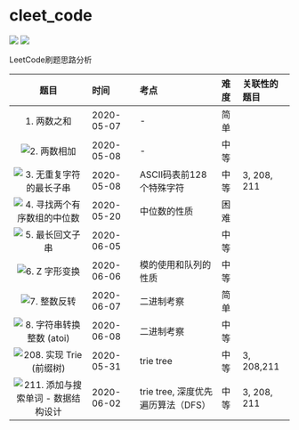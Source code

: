 # cleet_code

[![](https://img.shields.io/badge/zhihu-%E7%9F%A5%E4%B9%8E-blue)](https://www.zhihu.com/people/chensong-1-90)
[![](https://img.shields.io/badge/csdn-CSDN-red)](https://blog.csdn.net/Poisx)

LeetCode刷题思路分析


|题目|时间|考点|难度|关联性的题目|
|:---:|:---|:---|:---|:---|
|1. 两数之和|2020-05-07|-|简单||
|![2. 两数相加](https://github.com/chensongpoixs/cleet_code/tree/master/2.add_two_numbers "2. 两数相加")|2020-05-08|-|中等||
|![3. 无重复字符的最长子串](https://github.com/chensongpoixs/cleet_code/tree/master/3.longest_substring_without_repeating_characters "3. 无重复字符的最长子串")|2020-05-08|ASCII码表前128个特殊字符|中等|3, 208, 211|
|![4. 寻找两个有序数组的中位数](https://github.com/chensongpoixs/cleet_code/tree/master/4.find_the_median_of_two_positive_arrays "4. 寻找两个有序数组的中位数")|2020-05-20|中位数的性质|困难||
|![5. 最长回文子串](https://github.com/chensongpoixs/cleet_code/tree/master/5.longest_palindromic_substring "5. 最长回文子串")|2020-06-05||中等||
|![6. Z 字形变换](https://github.com/chensongpoixs/cleet_code/tree/master/6.zigzag_conversion "6. Z 字形变换")|2020-06-06|模的使用和队列的性质|中等||
|![7. 整数反转](https://github.com/chensongpoixs/cleet_code/tree/master/7.reverse_integer "7. 整数反转")|2020-06-07|二进制考察|简单||
|![8. 字符串转换整数 (atoi)](https://github.com/chensongpoixs/cleet_code/tree/master/8.string_to_integer "8. 字符串转换整数 (atoi)")|2020-06-08|二进制考察|中等||
|![208. 实现 Trie (前缀树)](https://github.com/chensongpoixs/cleet_code/tree/master/208.trie_tree "208.实现 Trie (前缀树)")|2020-05-31|trie tree|中等|3, 208,211|
|![211. 添加与搜索单词 - 数据结构设计](https://github.com/chensongpoixs/cleet_code/tree/master/211.add_and_search_word "211. 添加与搜索单词 - 数据结构设计")|2020-06-02|trie tree, 深度优先遍历算法（DFS）|中等|3, 208, 211|


